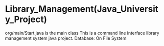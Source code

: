 # Library_Management(Java_University_Project)
org/main/Start.java is the main class
This is a command line interface library management system java project.
Database: On File System
